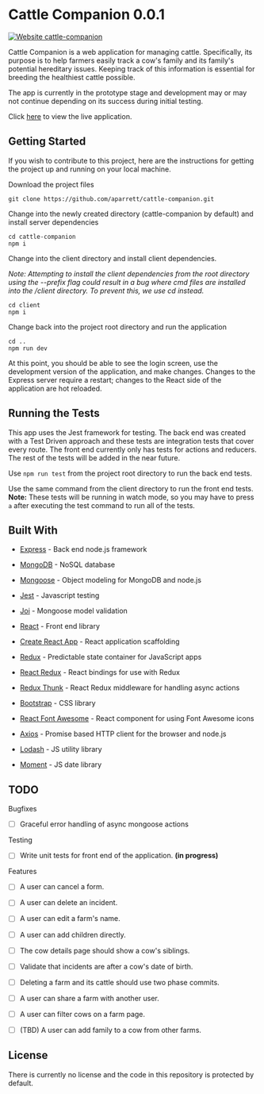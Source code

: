 # Cattle Companion 0.0.1
[![Website cattle-companion](https://img.shields.io/website-up-down-green-red/http/shields.io.svg)](https://cattle-companion.herokuapp.com)

Cattle Companion is a web application for managing cattle. Specifically, its purpose is to help farmers easily track a cow's family and its family's potential hereditary issues.  Keeping track of this information is essential for breeding the healthiest cattle possible.

The app is currently in the prototype stage and development may or may not continue depending on its success during initial testing.  

Click [here](https://cattle-companion.herokuapp.com "Cattle Companion") to view the live application.

## Getting Started

If you wish to contribute to this project, here are the instructions for getting the project up and running on your local machine.

Download the project files

```
git clone https://github.com/aparrett/cattle-companion.git
```

Change into the newly created directory (cattle-companion by default) and install server dependencies

```
cd cattle-companion
npm i
```

Change into the client directory and install client dependencies.

*Note: Attempting to install the client dependencies from the root directory using the --prefix flag could result in a bug where cmd files are installed into the /client directory.  To prevent this, we use cd instead.*

```
cd client
npm i
```

Change back into the project root directory and run the application

```
cd ..
npm run dev
```

At this point, you should be able to see the login screen, use the development version of the application, and make changes.  Changes to the Express server require a restart; changes to the React side of the application are hot reloaded.

## Running the Tests

This app uses the Jest framework for testing.  The back end was created with a Test Driven approach and these tests are integration tests that cover every route. The front end currently only has tests for actions and reducers.  The rest of the tests will be added in the near future.  

Use ```npm run test``` from the project root directory to run the back end tests.

Use the same command from the client directory to run the front end tests. **Note:** These tests will be running in watch mode, so you may have to press ```a``` after executing the test command to run all of the tests.

## Built With

* [Express](https://github.com/expressjs/express) - Back end node.js framework

* [MongoDB](https://github.com/mongodb/mongo) - NoSQL database

* [Mongoose](https://github.com/Automattic/mongoose) - Object modeling for MongoDB and node.js

* [Jest](https://github.com/facebook/jest) - Javascript testing

* [Joi](https://github.com/hapijs/joi) - Mongoose model validation

* [React](https://github.com/facebook/react) - Front end library

* [Create React App](https://github.com/facebook/create-react-app) - React application scaffolding

* [Redux](https://github.com/reduxjs/redux) - Predictable state container for JavaScript apps

* [React Redux](https://github.com/reduxjs/react-redux) - React bindings for use with Redux

* [Redux Thunk](https://github.com/reduxjs/redux-thunk) - React Redux middleware for handling async actions

* [Bootstrap](https://github.com/twbs/bootstrap) - CSS library

* [React Font Awesome](https://github.com/FortAwesome/react-fontawesome) - React component for using Font Awesome icons

* [Axios](https://github.com/axios/axios) - Promise based HTTP client for the browser and node.js

* [Lodash](https://github.com/lodash/lodash) - JS utility library

* [Moment](https://github.com/moment/moment) - JS date library

## TODO

Bugfixes

- [ ] Graceful error handling of async mongoose actions

Testing

- [ ] Write unit tests for front end of the application. **(in progress)**

Features

- [ ] A user can cancel a form.

- [ ] A user can delete an incident.

- [ ] A user can edit a farm's name.

- [ ] A user can add children directly.

- [ ] The cow details page should show a cow's siblings.

- [ ] Validate that incidents are after a cow's date of birth.

- [ ] Deleting a farm and its cattle should use two phase commits.

- [ ] A user can share a farm with another user.

- [ ] A user can filter cows on a farm page.

- [ ] (TBD) A user can add family to a cow from other farms.

## License

There is currently no license and the code in this repository is protected by default.